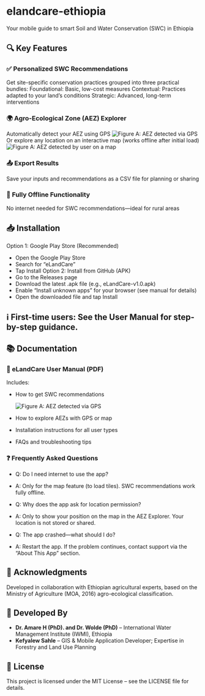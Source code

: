 # elandcare-ethiopia
Your mobile guide to smart Soil and Water Conservation (SWC) in Ethiopia

## 🔍 Key Features
### ✅ Personalized SWC Recommendations
Get site-specific conservation practices grouped into three practical bundles:
Foundational: Basic, low-cost measures
Contextual: Practices adapted to your land’s conditions
Strategic: Advanced, long-term interventions
### 🌍 Agro-Ecological Zone (AEZ) Explorer
Automatically detect your AEZ using GPS
![Figure A: AEZ detected via GPS](docs/figures/EGPSLoc.jpg)
Or explore any location on an interactive map (works offline after initial load)
![Figure A: AEZ detected by user on a map](docs/figures/FSearchAEL.jpg)
### 📤 Export Results
Save your inputs and recommendations as a CSV file for planning or sharing
### 📱 Fully Offline Functionality
No internet needed for SWC recommendations—ideal for rural areas
## 📥 Installation
Option 1: Google Play Store (Recommended)
- Open the Google Play Store
- Search for “eLandCare”
- Tap Install
Option 2: Install from GitHub (APK)
- Go to the Releases page
- Download the latest .apk file (e.g., eLandCare-v1.0.apk)
- Enable “Install unknown apps” for your browser (see manual for details)
- Open the downloaded file and tap Install
## ℹ️ First-time users: See the User Manual for step-by-step guidance. 

## 📚 Documentation
### 📄 eLandCare User Manual (PDF)
Includes:
- How to get SWC recommendations

  ![Figure A: AEZ detected via GPS](docs/figures/CCriteria.jpg)
- How to explore AEZs with GPS or map
- Installation instructions for all user types
- FAQs and troubleshooting tips
### ❓ Frequently Asked Questions
- Q: Do I need internet to use the app?
- A: Only for the map feature (to load tiles). SWC recommendations work fully offline.

- Q: Why does the app ask for location permission?
- A: Only to show your position on the map in the AEZ Explorer. Your location is not stored or shared.

- Q: The app crashed—what should I do?
- A: Restart the app. If the problem continues, contact support via the “About This App” section.

## 🤝 Acknowledgments
Developed in collaboration with Ethiopian agricultural experts, based on the Ministry of Agriculture (MOA, 2016) agro-ecological classification.
## 🤝 Developed By
- **Dr. Amare H (PhD). and Dr. Wolde (PhD)** – International Water Management Institute (IWMI), Ethiopia  
- **Kefyalew Sahle** – GIS & Mobile Application Developer; Expertise in Forestry and Land Use Planning
## 📄 License
This project is licensed under the MIT License – see the LICENSE file for details.
